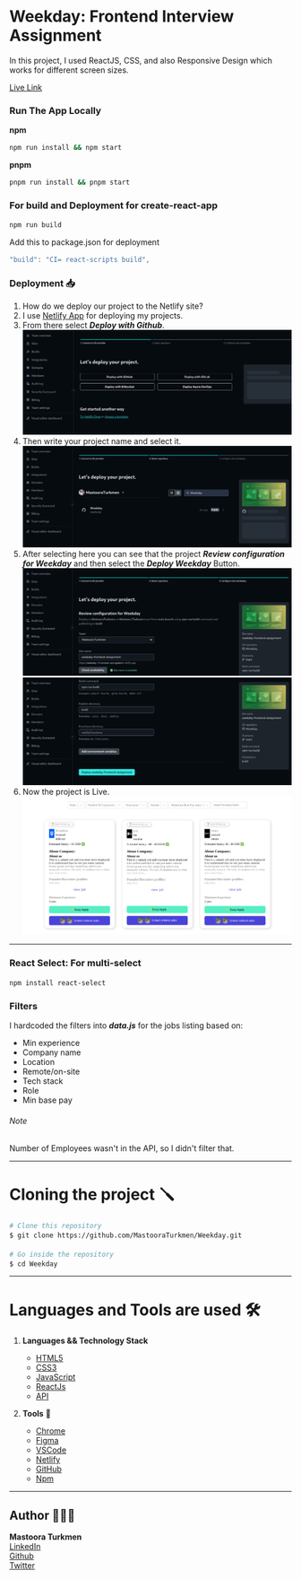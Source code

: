 # Weekday: Frontend Interview Assignment

In this project, I used ReactJS, CSS, and also Responsive Design which works for different screen sizes.

[Live Link](https://weekday-frontend-assignment.netlify.app/)

### Run The App Locally

**npm**

```bash
npm run install && npm start
```

**pnpm**

```bash
pnpm run install && pnpm start
```

### For build and Deployment for create-react-app

```bash
npm run build
```

Add this to package.json for deployment

```js
"build": "CI= react-scripts build",
```

### Deployment 📥

1. How do we deploy our project to the Netlify site?
2. I use [Netlify App](https://app.netlify.com/) for deploying my projects.
3. From there select **_Deploy with Github_**.
   ![Netlify-Screenshot](./Screenshots/Netlify-Screenshot.png)
4. Then write your project name and select it.
   ![Netlify-Screenshot](./Screenshots/Netlify-Screenshot-1.png)
5. After selecting here you can see that the project **_Review configuration for Weekday_** and then select the **_Deploy Weekday_** Button.
   ![Netlify-Screenshot](./Screenshots/Netlify-Screenshot-2.png)
   ![Netlify-Screenshot](./Screenshots/Netlify-Screenshot-3.png)
6. Now the project is Live.
   ![Netlify-Screenshot](./Screenshots/Netlify-Screenshot-4.png)

---

### React Select: For multi-select

```bash
npm install react-select
```

### Filters

I hardcoded the filters into **_data.js_** for the jobs listing based on:

- Min experience
- Company name
- Location
- Remote/on-site
- Tech stack
- Role
- Min base pay

###### Note

Number of Employees wasn't in the API, so I didn't filter that.

---

# Cloning the project 🪛

```bash
# Clone this repository
$ git clone https://github.com/MastooraTurkmen/Weekday.git

# Go inside the repository
$ cd Weekday
```

---

# Languages and Tools are used 🛠

1. **Languages && Technology Stack**

   - [HTML5](https://github.com/topics/html5)
   - [CSS3](https://github.com/topics/css3)
   - [JavaScript](https://github.com/topics/javascript)
   - [ReactJs](https://github.com/topics/reactjs)
   - [API](https://github.com/topics/api)

2. **Tools** 🔧
   - [Chrome](https://github.com/topics/chrome)
   - [Figma](https://github.com/topics/figma)
   - [VSCode](https://github.com/topics/vscode)
   - [Netlify](https://github.com/topics/netlify)
   - [GitHub](https://github.com/topics/github)
   - [Npm](https://github.com/topics/npm)

---

## Author 👩🏻‍💻

**Mastoora Turkmen**  
[LinkedIn](https://www.linkedin.com/in/mastoora-turkmen/)
<br>
[Github](https://github.com/MastooraTurkmen/)
<br>
[Twitter](https://twitter.com/MastooraJ22)
<br>

